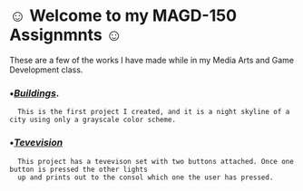 # ☺ Welcome to my MAGD-150 Assignmnts ☺

These are a few of the works I have made while in my Media Arts and Game Development class.

### •[_Buildings_](https://github.com/WesMcW/MAGD-150-Assignments/blob/gh-pages/Buildings/Buildings.pde).
      This is the first project I created, and it is a night skyline of a city using only a grayscale color scheme.

### •[_Tevevision_](https://github.com/WesMcW/MAGD-150-Assignments/blob/gh-pages/TV/Attempt/Attempt.pde)
      This project has a tevevison set with two buttons attached. Once one button is pressed the other lights
      up and prints out to the consol which one the user has pressed.

